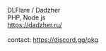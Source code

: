 DLFlare / Dadzher<br>
PHP, Node js<br>
https://dadzher.ru/<br>
<br>
contact: https://discord.gg/pkg
